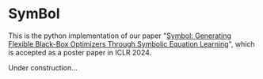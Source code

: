 # SymBol
This is the python implementation of our paper "[Symbol: Generating Flexible Black-Box Optimizers Through Symbolic Equation Learning](https://openreview.net/forum?id=vLJcd43U7a)", which is accepted as a poster paper in ICLR 2024.

Under construction...
